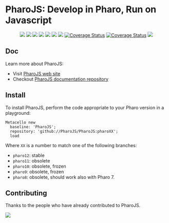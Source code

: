 # PharoJS: Develop in Pharo, Run on Javascript

<p align="center">
    <a href="https://lbesson.mit-license.org/" alt="MIT license">
        <img src="https://img.shields.io/badge/License-MIT-blue.svg" /></a>    
    <a href="https://pharo.org/">
        <img src="https://img.shields.io/badge/Pharo%20Smalltalk-11-ff69b4.svg"/></a>
    <a href="https://github.com/PharoJS?tab=followers" alt="GitHub followers">
        <img src="https://img.shields.io/github/followers/PharoJS.svg" /></a>
    <a href="https://github.com/PharoJS/PharoJS/graphs/commit-activity"><img src="https://img.shields.io/github/commit-activity/m/PharoJS/PharoJS" /></a>
    <a href="https://GitHub.com/PharoJS/PharoJS/stargazers/" alt="GitHub stars">
        <img src="https://img.shields.io/github/stars/PharoJS/PharoJS.svg" /></a>
	<a href="https://twitter.com/PharoJS" alt="Twitter">
        <img src="https://img.shields.io/twitter/follow/PharoJS.svg?style=flat&label=@PharoJS&logo=twitter&color=blue" /></a>
    <a href="https://github.com/PharoJS/jsource/issues" alt="contributions welcome">
        <img src="https://img.shields.io/badge/contributions-welcome-brightgreen.svg?style=flat" /></a>
    <a href='https://github.com/PharoJS/PharoJS/actions/workflows/ci.yml'><img src='https://github.com/PharoJS/PharoJS/actions/workflows/ci.yml/badge.svg?branch=pharo11&event=push' alt='Coverage Status' /></a>
    <a href='https://coveralls.io/github/PharoJS/PharoJS?branch=pharo11'><img src='https://coveralls.io/repos/github/PharoJS/PharoJS/badge.svg?branch=pharo11' alt='Coverage Status' /></a>
    <a href='https://discord.gg/QewZMZa'><img src='https://img.shields.io/discord/223421264751099906?label=discord&labelColor=%235865F2'></a>
   
</p>



## Doc

Learn more about PharoJS: 

- Visit [PharoJS web site](https://pharojs.org/)
- Checkout [PharoJS documentation repository](https://github.com/PharoJS/PharoJsDoc)

## Install

To install PharoJS, perform the code appropriate to your Pharo version in a playground:


```smalltalk
Metacello new
  baseline: 'PharoJS';
  repository: 'github://PharoJS/PharoJS:pharoXX';
  load
```
Where `XX` is a number to match one of the following branches: 
- `pharo12`: stable
- `pharo11`: obsolete
- `pharo10`: obsolete, frozen 
- `pharo9`: obsolete, frozen
- `pharo8`: obsolete, should work also with Pharo 7.

## Contributing

Thanks to the people who have already contributed to PharoJS.

<a href="https://github.com/PharoJS/PharoJS/graphs/contributors">
  <img src="https://contributors-img.web.app/image?repo=PharoJS/PharoJS" />
</a>
